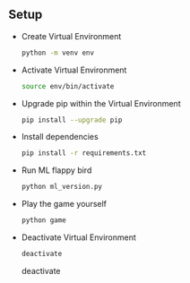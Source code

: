 ## Setup

- Create Virtual Environment
    ```bash
    python -m venv env
    ```
- Activate Virtual Environment
    ```bash
    source env/bin/activate
    ```
- Upgrade pip within the Virtual Environment
    ```bash
    pip install --upgrade pip
    ```
- Install dependencies
    ```bash
    pip install -r requirements.txt
    ```

- Run ML flappy bird
    ```bash
    python ml_version.py
    ```

- Play the game yourself
    ```bash
    python game
    ```

- Deactivate Virtual Environment
    ```bash
    deactivate
    ```
    deactivate